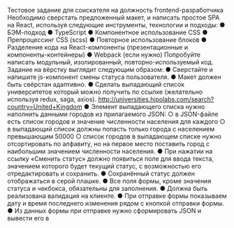 Тестовое задание для соискателя на должность
frontend-разработчика
Необходимо сверстать предложенный макет, и написать простое SPA на React,
используя следующие инструменты, технологии и подходы:
● БЭМ-подход
● TypeScript
● Компонентное использование CSS
● Препроцессинг CSS (scss)
● Повторное использование блоков
● Разделение кода на React-компоненты (презентационные и
компоненты-контейнеры)
● Webpack (если нужно)
Попробуйте написать модульный, изолированный, повторно-используемый код.
Задание на вёрстку выглядит следующим образом:
● Сверстайте и напишите js-компонент смены статуса пользователя.
● Макет должен быть свёрстан адаптивно.
● Сделать выпадающий список университетов который можно
получить по ссылке (желательно используя redux, saga, axios).
http://universities.hipolabs.com/search?country=United+Kingdom
● Элемент выпадающего списка нужно наполнить данными городов из
прилагаемого JSON:
    ○ в JSON-файле есть список городов и значение численности населения
    для каждого
    ○ в выпадающий список должны попасть только города с населением
    превышающим 50000
    ○ список городов в выпадающем списке нужно отсортировать по алфавиту,
    но на первое место поставить город с наибольшим значением
    численности населения.
● При нажатии на ссылку «Сменить статус» должно появиться поле для ввода
текста, значением которого будет текущий статус, с возможностью его
отредактировать и сохранить.
● Сохранённый статус должен отображаться в серой плашке.
● Все поля формы, кроме значения статуса и чекбокса, обязательны для
заполнения.
● Должна быть реализована валидация на клиенте.
● При отправке формы показываем дату и время последнего изменения рядом с
кнопкой отправки формы.
● Из данных формы при отправке нужно сформировать JSON и вывести его в
